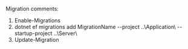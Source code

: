 Migration comments:

1.  Enable-Migrations
2.  dotnet ef migrations add MigrationName --project ..\Application\ --startup-project ..\Server\
3.  Update-Migration
